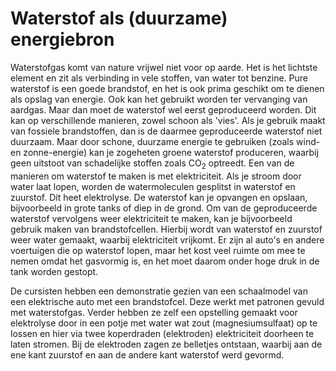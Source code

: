 # Waterstof als (duurzame) energiebron
Waterstofgas komt van nature vrijwel niet voor op aarde. Het is het lichtste element en zit als verbinding in vele stoffen, van water tot benzine. Pure waterstof is een goede brandstof, en het is ook prima geschikt om te dienen als opslag van energie. Ook kan het gebruikt worden ter vervanging van aardgas. Maar dan moet de waterstof wel eerst geproduceerd worden. Dit kan op verschillende manieren, zowel schoon als 'vies'. Als je gebruik maakt van fossiele brandstoffen, dan is de daarmee geproduceerde waterstof niet duurzaam. Maar door schone, duurzame energie te gebruiken (zoals wind- en zonne-energie) kan je zogeheten groene waterstof produceren, waarbij geen uitstoot van schadelijke stoffen zoals CO<sub>2</sub> optreedt. Een van de manieren om waterstof te maken is met elektriciteit. Als je stroom door water laat lopen, worden de watermoleculen gesplitst in waterstof en zuurstof. Dit heet elektrolyse. De waterstof kan je opvangen en opslaan, bijvoorbeeld in grote tanks of diep in de grond. Om van de geproduceerde waterstof vervolgens weer elektriciteit te maken, kan je bijvoorbeeld gebruik maken van brandstofcellen. Hierbij wordt van waterstof en zuurstof weer water gemaakt, waarbij elektriciteit vrijkomt. Er zijn al auto's en andere voertuigen die op waterstof lopen, maar het kost veel ruimte om mee te nemen omdat het gasvormig is, en het moet daarom onder hoge druk in de tank worden gestopt.

De cursisten hebben een demonstratie gezien van een schaalmodel van een elektrische auto met een brandstofcel. Deze werkt met patronen gevuld met waterstofgas. Verder hebben ze zelf een opstelling gemaakt voor elektrolyse door in een potje met water wat zout (magnesiumsulfaat) op te lossen en hier via twee koperdraden (elektroden) elektriciteit doorheen te laten stromen. Bij de elektroden zagen ze belletjes ontstaan, waarbij aan de ene kant zuurstof en aan de andere kant waterstof werd gevormd.
